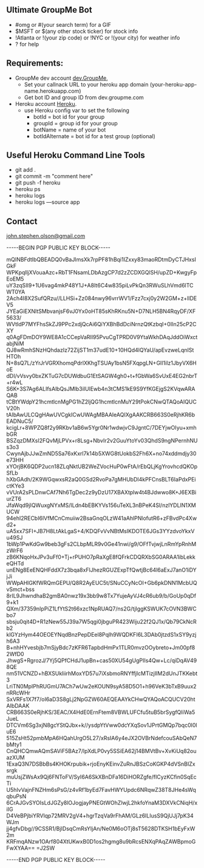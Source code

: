 ## Ultimate GroupMe Bot
  * #omg or #(your search term) for a GIF
  * $MSFT or $(any other stock ticker) for stock info
  * !Atlanta or !(your zip code) or !NYC or !(your city) for weather info
  * ? for help

## Requirements:
  * GroupMe dev account [dev.GroupMe](https://dev.groupme.com/session/new),
  	* Set your callnack URL to your heroku app domain (your-heroku-app-name.herokuapp.com) 	
  	* Get bot ID and group ID from dev.groupme.com
  * Heroku account [Heroku](http://heroku.com).
  	* use Heroku config var to set the following
      * botId = bot id for your group
      * groupId = group id for your group
      * botName = name of your bot
      * botIdAlternate = bot id for a test group (optional)

## Useful Heroku Command Line Tools
  * git add .
  * git commit -m "comment here"
  * git push -f heroku
  * heroku ps
  * heroku logs
  * heroku logs —source app

## Contact

john.stephen.olson@gmail.com

-----BEGIN PGP PUBLIC KEY BLOCK-----

mQINBFdtIbQBEADQ0vBaJImsXk7rpPF81hBqi1IZxxy83maoRDtmDyCTJHxsIGkF
WPKpqlljXVouaAzc+RbT1FNsamLDbAzgCP7d2zZCDXGQlSH/upZD+KwgyFpEoEM5
uY3zqSII9+1U6vag4mkP48Y1J+A8It6C4w835piLvPkQn3RWuSLhVmd6lTCWT0YA
2Ach4I8X2SufQRzu//LLHSi+Zz084nwy96vrrWV1/Fzz7cxj0y2W2GM+z+llDEV5
JYEaGiEXNltSMbvanjsF6vJ0Yx0oHT85sKhRKnu5N+D7NLH5BN4RqyDF/XF5633/
WVtIdP7MYFhsSkZJ9PPc2xdjQcAi6QiYXBhBdDciNrnzQtKzbqI+0IIn25cP2CXY
q0AgFDmDOY9WE8A1cCCepVaRlI95PvuCgTPRD0V9YtaWkhDAqJddOiWxctabjNiM
QJ8wRmhSNzHQhdazIz72ZijST1m37udE10+10HQd4lQYaU/apEvzweLqnIStHTOh
N+8sQ7L/zYrJrVGRXhomqPdrlXKhgTSUAy1bsN5FXqpgLN+GlI1iIz1JbyVX6HoE
dDI/vVsvy0bxZKTuG7cDUWdbuG1EtSAGW4gh0+t+fGbWa6SvUxE4EG2nbrT+r4wL
S6K+3S7Ag6ALIfsAlbQsJMlb3iIUlEwb4n3tCMS1kE9S9YfKGEjgS2KVqwARAQAB
tCBtYWdpY21hcmtlcnMgPG1hZ2ljQG1hcmtlcnMuY29tPokCNwQTAQoAIQUCV20h
tAIbAwULCQgHAwUVCgkICwUWAgMBAAIeAQIXgAAKCRB663S0eRjhKR6bEADNuC5/
kcigLr+8WPZQ8f2y9RKbv1aB6w5Ygr0Nr1wdwjvC9JgntC/7DEYjwOIyu+xmhbGR
BSZqzDMXsI2FQvMjLPVx+r8Lsg+NbvIr2v2GuuYtoYv03QhdS9ngNPernhNUs3o3
CwynAjbJJwZmND5Sa76xKxrl7k14b5XWG8tUokbS2Fh6X+no74xddmdjy30e73HH
xYOrjBK6QDP2ucn18ZLqNktUB2WeZVocHuP0wFtA/rEbQLjKgYrovhcdQKOpSfLb
hXbGAdh/2K9WGqwxsR2aQ0GSd2RvoPa7gMHUbDI4kPFCnsBLT6IaPdxPEictKYe3
vVUrA2sPLDnwCAf7Nh6TgDec2z9yDzU17XBAXtplw4t4BJdwwo8K+J6EXBiurZT6
JfaWqd9jIQWuxgNYxMS/ILdn4bEBKYVs156uTeXL3nBPeK4Sl/nzlYDLlN1XMUCW
94ehI2RECbI6lVfMCnCmuiiw2BsaGnqOLzW41aAhlPNlofutR6+zFBvdPc4Xwd2+
uA5xx7SFI+JB7H8LtAkLgaS+4/KDQFvVvNBtMsIKDOTE6JGs3YYzdvoYkxVu49SJ
1bWp1PwKdGw9beb3gFs2CLbpMLR9v0Ge41nwi/g9/OFfTvjwjLnRmYpRnhMzWrF6
zB6KNqoHxJPv3uFf0+Tj+rPUHO7pRaXgE8fQFrkCDQRXbSG0ARAA1ibLekkeQHTd
unENg8EeENQHFddX7z3bqa8xFlJhezRGUZExpTfQwtjBc64l6aExJ7anO1iDYjJi
WWpAHlGKfWRQmGEPU/Q8R2AyEUC5t/SNuCCyNcOI+Gb6pkDNN1McbUQvSmct+bss
8rIL9JhwndhaB2gmBA0nwz19x3bb9w8Tx7YujeAyVJ4cR6ub9/b/GoUp0qDf9+k1
QXm/37359nIpPiZ1LfYtS2t66xzc1NpRUAQ7/ns2G/tjIggKSWUK7cOVN3BWCbo7
sbsju0qit4D+R1zNew55J39a7W5qgi0jbguPR423Wiju22f2QJ1x/Qb79CkNcRb2
klGYzHym44OEOEYNqdBnzPepDEel8Pqlh9WQDKFI6L3DAb0jtzdS1xSY9yzjh6A3
B+nhHYvesbjb7mSjyBdc7zKFR6TapbdHmPx1TLR0mvzOOybreto+Jm00pf82WfD0
JhwgS+RgrozJ/7Yj5QPfCHdJ1upBn+cas50XU54gUgPIIs4Qw+Lc/qiDqAV498QE
nm51VCNZD+hBXSUkliirhMoxYD57u7iXsbmoRNYffjIcMTizjIIM2dUnJTKKebt3
LriTN0MpIPhRUGmU7ACh7wUw2eKOUN9syA58D5O1+h96VeK3bTxB9uux2nRRcWHr
SxVRFs1X7f7/oI6aD3S8gLj2NpGZW60AEQEAAYkCHwQYAQoACQUCV20htAIbDAAK
CRB663S0eRjhKS/3EAC/X4HdE0ErnFtem8VBWLUFCfu5tuB5brSygfQIiWa5JueL
DTCVm6Sg3xjN8gcYStQJbx+k//ysdpYtVww0dcYXqSov1JPrtGMQp7bqc0I0luE6
515ZsHt52pmbMpA6HQahUrgO5L27/xRsIA6y4eJX2OVBrNdefcouSAbQeN7bMty1
CnQHCQmwAQmSAViF5BAz7/lpXdLP0vy5SSiEA62j14BMVtBv+XvKiUq82ouazXUM
1ExaQ3N7DSBbBs4KHOKrpubik+rjoEnyKEinvZuRnJBSzCoKGKP4dVSnBIZxsrgk
muUsjZWsAx9Qj6FNToFV/SyI6A6SkXBnDFa16DiHORZgfe/fICyzKCfin0SqEcTi
U5hIvVajnFNZHm6sPsG/z4vRf1byEd7FavHWYUpdc6NRqwZ38T8JHe4sWqqbuPsN
6CrAJGvSYOIsLdJGZy8lOJogjayPNEGtWOhZlwjL2hkfoYnaM3DXVkCNiqH/xiIG
D4VeBPjbiYRVlqp72MRV2gV4+hgrTzqVa9rFhAM/GLz6lLIusS9QjUJj7pK34WJm
jj4gfvDbg//9CSSR1/BjIDsqCmRsYIjAn/Ne0M6oOTj8sT5628DTKSH1bEyFxW2m
KRFmqANzw1OArf804XtUKwxB0D1os2hgmg8u9bRcsENXqPAqZAWBpmoGFwXYAA==
=J2SW

-----END PGP PUBLIC KEY BLOCK-----
